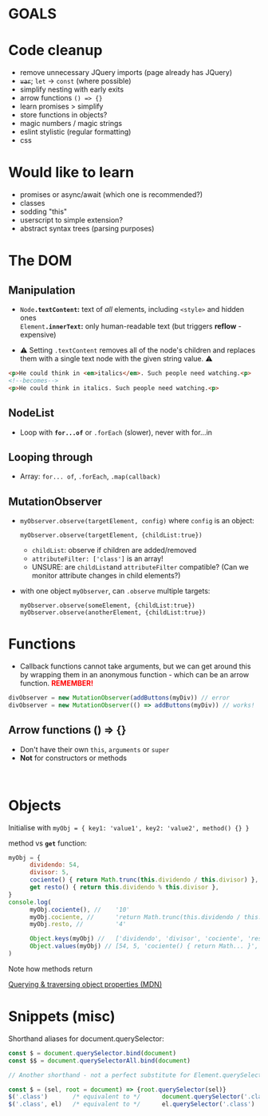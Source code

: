 # GOALS

# Code cleanup

* remove unnecessary JQuery imports (page already has JQuery)
* ~~`var`~~; `let` → `const` (where possible)
* simplify nesting with early exits
* arrow functions `() => {}`
* learn promises > simplify
* store functions in objects?
* magic numbers / magic strings
* eslint stylistic (regular formatting)
* css

# Would like to learn

* promises or async/await (which one is recommended?)
* classes
* sodding "this"
* userscript to simple extension?
* abstract syntax trees (parsing purposes)

# The DOM
## Manipulation

* `Node`**`.textContent`:** text of *all* elements, including `<style>` and hidden ones  
`Element`**`.innerText`:** only human-readable text (but triggers **reflow** - expensive)

* ⚠ Setting `.textContent` removes all of the node's children and replaces them with a single text node with the given string value. ⚠

```html
<p>He could think in <em>italics</em>. Such people need watching.<p>
<!--becomes-->
<p>He could think in italics. Such people need watching.<p>
```

## NodeList
* Loop with **`for...of`** or `.forEach` (slower), never with for...in
## Looping through
* Array: `for... of`, `.forEach`, `.map(callback)`

## MutationObserver
* `myObserver.observe(targetElement, config)` where `config` is an object:

      myObserver.observe(targetElement, {childList:true})

    * `childList`: observe if children are added/removed
    * `attributeFilter: ['class']` is an array!
    * UNSURE: are `childList`and `attributeFilter` compatible? (Can we monitor attribute changes in child elements?)

* with one object `myObserver`, can `.observe` multiple targets:

      myObserver.observe(someElement, {childList:true})
      myObserver.observe(anotherElement, {childList:true})

# Functions
* Callback functions cannot take arguments, but we can get around this by wrapping them in an anonymous function - which can be an arrow function. <span style="color:red">**REMEMBER!**</span>

```js
divObserver = new MutationObserver(addButtons(myDiv)) // error
divObserver = new MutationObserver(() => addButtons(myDiv)) // works!
```

## Arrow functions () => {}

* Don't have their own `this`, `arguments` or `super`
* **Not** for constructors or methods

&nbsp;

# Objects

Initialise with `myObj = { key1: 'value1', key2: 'value2', method() {} }`

method vs **`get`** function: 
```js
myObj = {
      dividendo: 54,
      divisor: 5,
      cociente() { return Math.trunc(this.dividendo / this.divisor) },
      get resto() { return this.dividendo % this.divisor },
}
console.log(
      myObj.cociente(), //    '10'
      myObj.cociente, //      'return Math.trunc(this.dividendo / this...'
      myObj.resto, //         '4'

      Object.keys(myObj) //   ['dividendo', 'divisor', 'cociente', 'resto']
      Object.values(myObj) // [54, 5, 'cociente() { return Math... }', 4]
)
```
Note how methods return 

[Querying & traversing object properties (MDN)](https://developer.mozilla.org/en-US/docs/Web/JavaScript/Guide/Enumerability_and_ownership_of_properties)

# Snippets (misc)

Shorthand aliases for document.querySelector:

```js
const $ = document.querySelector.bind(document)
const $$ = document.querySelectorAll.bind(document)

// Another shorthand - not a perfect substitute for Element.querySelector, but helpful in some cases:

const $ = (sel, root = document) => {root.querySelector(sel)}
$('.class')       /* equivalent to */      document.querySelector('.class')
$('.class', el)   /* equivalent to */      el.querySelector('.class')
```